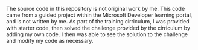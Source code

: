 The source code in this repository is not original work by me. This code came from a guided project within the Microsoft Developer learning portal, and is not written by me. As part of the training cirriculum, I was provided with starter code, then solved the challenge provided by the cirriculum by adding my own code. I then was able to see the solution to the challenge and modify my code as necessary.
